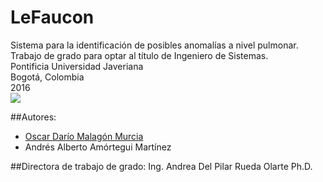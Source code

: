 # LeFaucon
Sistema para la identificación de posibles anomalías a nivel pulmonar.
<br>Trabajo de grado para optar al título de Ingeniero de Sistemas.
<br>Pontificia Universidad Javeriana
<br>Bogotá, Colombia
<br>2016
<br>
![](https://cloud.githubusercontent.com/assets/20493334/16896741/c6ca39d2-4b61-11e6-8ef4-3e876d4567eb.png)


##Autores:
<ul>
<li><a href="https://www.facebook.com/omalagonmurcia">Oscar Darío Malagón Murcia</a></li>
<li>Andrés Alberto Amórtegui Martínez</li>
</ul>

##Directora de trabajo de grado:
Ing. Andrea Del Pilar Rueda Olarte Ph.D.


